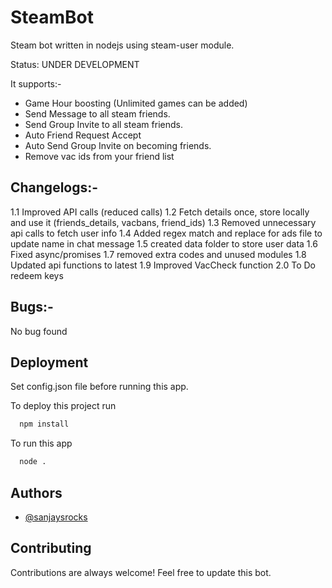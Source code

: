 
# SteamBot

Steam bot written in nodejs using steam-user module.

Status: UNDER DEVELOPMENT

It supports:-
* Game Hour boosting (Unlimited games can be added)
* Send Message to all steam friends.
* Send Group Invite to all steam friends.
* Auto Friend Request Accept
* Auto Send Group Invite on becoming friends.
* Remove vac ids from your friend list

## Changelogs:-
1.1 Improved API calls (reduced calls)
1.2 Fetch details once, store locally and use it  (friends_details, vacbans, friend_ids)
1.3 Removed unnecessary api calls to fetch user info
1.4 Added regex match and replace for ads file to update name in chat message
1.5 created data folder to store user data
1.6 Fixed async/promises
1.7 removed extra codes and unused modules 
1.8 Updated api functions to latest
1.9 Improved VacCheck function
2.0 To Do redeem keys 

## Bugs:-
No bug found

## Deployment

Set config.json file before running this app.

To deploy this project run

```bash
  npm install
```

To run this app
```bash
  node .
```


## Authors

- [@sanjaysrocks](https://www.github.com/sanjaysrocks)


## Contributing

Contributions are always welcome! Feel free to update this bot.

